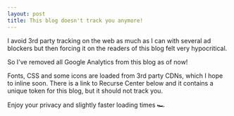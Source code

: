 ```yaml
---
layout: post
title: This blog doesn't track you anymore!
---
```


I avoid 3rd party tracking on the web as much as I can with several ad blockers
but then forcing it on the readers of this blog felt very hypocritical.

So I've removed all Google Analytics from this blog as of now!

Fonts, CSS and some icons are loaded from 3rd party CDNs, which I hope to inline
soon. There is a link to Recurse Center below and it contains a unique token for
this blog, but it should not track you.

Enjoy your privacy and slightly faster loading times 🏎
